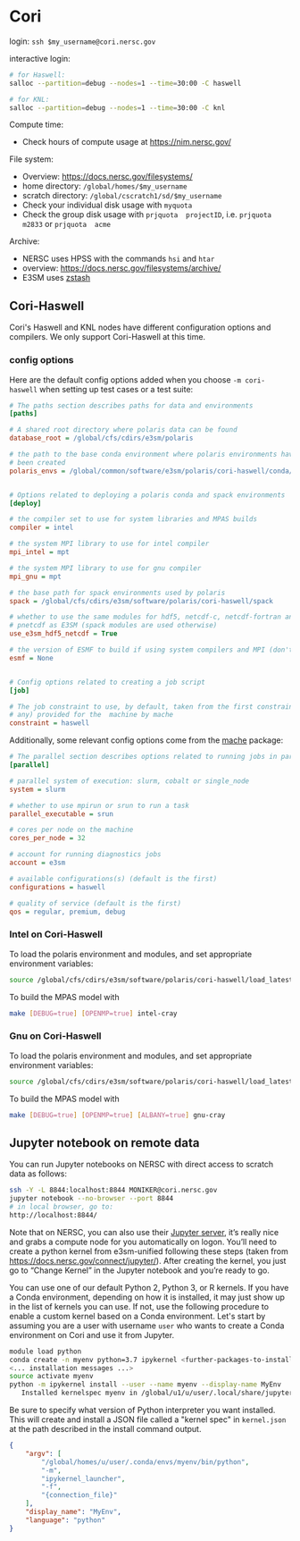 # Cori

login: `ssh $my_username@cori.nersc.gov`

interactive login:

```bash
# for Haswell:
salloc --partition=debug --nodes=1 --time=30:00 -C haswell

# for KNL:
salloc --partition=debug --nodes=1 --time=30:00 -C knl
```

Compute time:

- Check hours of compute usage at <https://nim.nersc.gov/>

File system:

- Overview: <https://docs.nersc.gov/filesystems/>
- home directory: `/global/homes/$my_username`
- scratch directory: `/global/cscratch1/sd/$my_username`
- Check your individual disk usage with `myquota`
- Check the group disk usage with `prjquota  projectID`, i.e.
  `prjquota  m2833` or `prjquota  acme`

Archive:

- NERSC uses HPSS with the commands `hsi` and `htar`
- overview: <https://docs.nersc.gov/filesystems/archive/>
- E3SM uses [zstash](https://e3sm-project.github.io/zstash/docs/html/index.html)

## Cori-Haswell

Cori's Haswell and KNL nodes have different configuration options and
compilers.  We only support Cori-Haswell at this time.

### config options

Here are the default
config options added when you choose `-m cori-haswell` when setting up test
cases or a test suite:

```cfg
# The paths section describes paths for data and environments
[paths]

# A shared root directory where polaris data can be found
database_root = /global/cfs/cdirs/e3sm/polaris

# the path to the base conda environment where polaris environments have
# been created
polaris_envs = /global/common/software/e3sm/polaris/cori-haswell/conda/base


# Options related to deploying a polaris conda and spack environments
[deploy]

# the compiler set to use for system libraries and MPAS builds
compiler = intel

# the system MPI library to use for intel compiler
mpi_intel = mpt

# the system MPI library to use for gnu compiler
mpi_gnu = mpt

# the base path for spack environments used by polaris
spack = /global/cfs/cdirs/e3sm/software/polaris/cori-haswell/spack

# whether to use the same modules for hdf5, netcdf-c, netcdf-fortran and
# pnetcdf as E3SM (spack modules are used otherwise)
use_e3sm_hdf5_netcdf = True

# the version of ESMF to build if using system compilers and MPI (don't build)
esmf = None


# Config options related to creating a job script
[job]

# The job constraint to use, by default, taken from the first constraint (if
# any) provided for the  machine by mache
constraint = haswell
```

Additionally, some relevant config options come from the
[mache](https://github.com/E3SM-Project/mache/) package:

```cfg
# The parallel section describes options related to running jobs in parallel
[parallel]

# parallel system of execution: slurm, cobalt or single_node
system = slurm

# whether to use mpirun or srun to run a task
parallel_executable = srun

# cores per node on the machine
cores_per_node = 32

# account for running diagnostics jobs
account = e3sm

# available configurations(s) (default is the first)
configurations = haswell

# quality of service (default is the first)
qos = regular, premium, debug
```

### Intel on Cori-Haswell

To load the polaris environment and modules, and set appropriate environment
variables:

```bash
source /global/cfs/cdirs/e3sm/software/polaris/cori-haswell/load_latest_polaris_intel_mpt.sh
```

To build the MPAS model with

```bash
make [DEBUG=true] [OPENMP=true] intel-cray
```

### Gnu on Cori-Haswell

To load the polaris environment and modules, and set appropriate environment
variables:

```bash
source /global/cfs/cdirs/e3sm/software/polaris/cori-haswell/load_latest_polaris_gnu_mpt.sh
```

To build the MPAS model with

```bash
make [DEBUG=true] [OPENMP=true] [ALBANY=true] gnu-cray
```

## Jupyter notebook on remote data

You can run Jupyter notebooks on NERSC with direct access to scratch data as
follows:

```bash
ssh -Y -L 8844:localhost:8844 MONIKER@cori.nersc.gov
jupyter notebook --no-browser --port 8844
# in local browser, go to:
http://localhost:8844/
```

Note that on NERSC, you can also use their
[Jupyter server](https://jupyter.nersc.gov/),
it’s really nice and grabs a compute node for you automatically on logon.
You’ll need to create a python kernel from e3sm-unified following these steps
(taken from <https://docs.nersc.gov/connect/jupyter/>).  After creating the
kernel, you just go to “Change Kernel” in the Jupyter notebook and you’re ready
to go.

You can use one of our default Python 2, Python 3, or R kernels. If you have a
Conda environment, depending on how it is installed, it may just show up in the
list of kernels you can use. If not, use the following procedure to enable a
custom kernel based on a Conda environment. Let's start by assuming you are a
user with username `user` who wants to create a Conda environment on Cori and use
it from Jupyter.

```bash
module load python
conda create -n myenv python=3.7 ipykernel <further-packages-to-install>
<... installation messages ...>
source activate myenv
python -m ipykernel install --user --name myenv --display-name MyEnv
   Installed kernelspec myenv in /global/u1/u/user/.local/share/jupyter/kernels/myenv
```

Be sure to specify what version of Python interpreter you want installed. This
will create and install a JSON file called a "kernel spec" in `kernel.json` at
the path described in the install command output.

```json
{
    "argv": [
        "/global/homes/u/user/.conda/envs/myenv/bin/python",
        "-m",
        "ipykernel_launcher",
        "-f",
        "{connection_file}"
    ],
    "display_name": "MyEnv",
    "language": "python"
}
```
